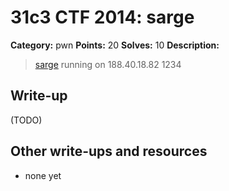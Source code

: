 # 31c3 CTF 2014: sarge

**Category:** pwn
**Points:** 20
**Solves:** 10
**Description:**

> [sarge](sarge.tar) running on 188.40.18.82 1234

## Write-up

(TODO)

## Other write-ups and resources

* none yet
